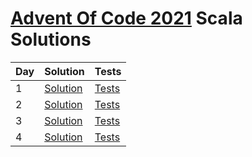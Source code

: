 # [Advent Of Code 2021](https://adventofcode.com/2021) Scala Solutions

| Day | Solution                                       | Tests                                           | 
|-----|------------------------------------------------|-------------------------------------------------|
| 1   | [Solution](src/main/scala/day1/Solution.scala) | [Tests](src/test/scala/day1/SolutionSpec.scala) |
| 2   | [Solution](src/main/scala/day2/Solution.scala) | [Tests](src/test/scala/day2/SolutionSpec.scala) |
| 3   | [Solution](src/main/scala/day3/Solution.scala) | [Tests](src/test/scala/day3/SolutionSpec.scala) |
| 4   | [Solution](src/main/scala/day4/Solution.scala) | [Tests](src/test/scala/day4/SolutionSpec.scala) |